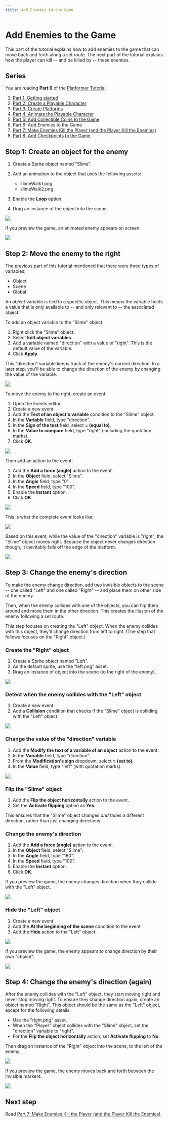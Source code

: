 ```yaml
---
title: Add Enemies to the Game
---
```

# Add Enemies to the Game

This part of the tutorial explains how to add enemies to the game that can move back and forth along a set route. The next part of the tutorial explains how the player can kill -- and be killed by -- these enemies.

## Series

You are reading **Part 6** of the [Platformer Tutorial](/gdevelop5/tutorials/platformer).

1. [Part 1: Getting started](/gdevelop5/tutorials/platformer)
2. [Part 2: Create a Playable Character](/gdevelop5/tutorials/platformer/part-2)
3. [Part 3: Create Platforms](/gdevelop5/tutorials/platformer/part-3)
4. [Part 4: Animate the Playable Character](/gdevelop5/tutorials/platformer/part-4)
5. [Part 5: Add Collectible Coins to the Game](/gdevelop5/tutorials/platformer/part-5)
6. Part 6: Add Enemies to the Game
7. [Part 7: Make Enemies Kill the Player (and the Player Kill the Enemies)](/gdevelop5/tutorials/platformer/part-7)
8. [Part 8: Add Checkpoints to the Game](/gdevelop5/tutorials/platformer/part-8)


## Step 1: Create an object for the enemy

1. Create a Sprite object named "Slime".
2. Add an animation to the object that uses the following assets:

   - slimeWalk1.png
   - slimeWalk2.png
3. Enable the **Loop** option.
4. Drag an instance of the object into the scene.

![](/gdevelop5/tutorials/platformer/06-01.jpg)

If you preview the game, an animated enemy appears on screen.

![](/gdevelop5/tutorials/platformer/06-02.gif)

## Step 2: Move the enemy to the right

The previous part of this tutorial mentioned that there were three types of variables:

- Object
- Scene
- Global

An _object_ variable is tied to a specific object. This means the variable holds a value that is only available to -- and only relevant to -- the associated object.

To add an object variable to the "Slime" object:

1. Right click the "Slime" object.
2. Select **Edit object variables**.
3. Add a variable named "direction" with a value of "right". This is the default value of the variable.
4. Click **Apply**.

This "direction" variable keeps track of the enemy's current direction. In a later step, you'll be able to change the direction of the enemy by changing the value of the variable.

![](/gdevelop5/tutorials/platformer/06-03.jpg)

To move the enemy to the right, create an event:

1. Open the Events editor.
2. Create a new event.
3. Add the **Text of an object's variable** condition to the "Slime" object.
4. In the **Variable** field, type "direction".
5. In the **Sign of the test** field, select **= (equal to)**.
6. In the **Value to compare** field, type "right" (including the quotation marks).
7. Click **OK**.

![](/gdevelop5/tutorials/platformer/06-04.jpg)

Then add an action to the event:

1. Add the **Add a force (angle)** action to the event.
2. In the **Object** field, select "Slime".
3. In the **Angle** field, type "0".
4. In the **Speed** field, type "100".
5. Enable the **Instant** option.
6. Click **OK**.

![](/gdevelop5/tutorials/platformer/06-05.jpg)

This is what the complete event looks like:

![](/gdevelop5/tutorials/platformer/06-06.jpg)

Based on this event, while the value of the "direction" variable is "right", the "Slime" object moves right. Because the object never changes direction though, it inevitably falls off the edge of the platform.

![](/gdevelop5/tutorials/platformer/06-07.gif)

## Step 3: Change the enemy's direction

To make the enemy change direction, add two invisible objects to the scene -- one called "Left" and one called "Right" -- and place them on other side of the enemy.

Then, when the enemy collides with one of the objects, you can flip them around and move them in the other direction. This creates the illusion of the enemy following a set route.

This step focuses on creating the "Left" object. When the enemy collides with this object, they'll change direction from left to right. (The step that follows focuses on the "Right" object.)

### Create the "Right" object

1. Create a Sprite object named "Left".
2. As the default sprite, use the "left.png" asset.
3. Drag an instance of object into the scene (to the right of the enemy).

![](/gdevelop5/tutorials/platformer/06-08.jpg)

### Detect when the enemy collides with the "Left" object

1. Create a new event.
2. Add a **Collision** condition that checks if the "Slime" object is colliding with the "Left" object.

![](/gdevelop5/tutorials/platformer/06-09.jpg)

### Change the value of the "direction" variable

1. Add the **Modify the text of a variable of an object** action to the event.
2. In the **Variable** field, type "direction".
3. From the **Modification's sign** dropdown, select **= (set to)**.
4. In the **Value** field, type "left" (with quotation marks).

![](/gdevelop5/tutorials/platformer/06-10.jpg)

### Flip the "Slime" object

1. Add the **Flip the object horizontally** action to the event.
2. Set the **Activate flipping** option as **Yes**.

This ensures that the "Slime" object changes *and* faces a different direction, rather than just changing directions.

### Change the enemy's direction

1. Add the **Add a force (angle)** action to the event.
2. In the **Object** field, select "Slime".
3. In the **Angle** field, type "180".
4. In the **Speed** field, type "100".
5. Enable the **Instant** option.
6. Click **OK**.

If you preview the game, the enemy changes direction when they collide with the "Left" object.

![](/gdevelop5/tutorials/platformer/06-12.gif)

### Hide the "Left" object

1. Create a new event.
2. Add the **At the beginning of the scene** condition to the event.
3. Add the **Hide** action to the "Left" object.

![](/gdevelop5/tutorials/platformer/06-11.jpg)

If you preview the game, the enemy appears to change direction by their own "choice".

![](/gdevelop5/tutorials/platformer/06-13.gif)

## Step 4: Change the enemy's direction (again)

After the enemy collides with the "Left" object, they start moving right and never stop moving right. To ensure they change direction again, create an object named "RIght". This object should be the same as the "Left" object, except for the following details:

- Use the "right.png" asset.
- When the "Player" object collides with the "Slime" object, set the "direction" variable to "right".
- For the **Flip the object horizontally** action, set **Activate flipping** to **No**.

Then drag an instance of the "Right" object into the scene, to the left of the enemy.

![](/gdevelop5/tutorials/platformer/06-14.jpg)

If you preview the game, the enemy moves back and forth between the invisible markers.

![](/gdevelop5/tutorials/platformer/06-15.gif)

## Next step

Read [Part 7: Make Enemies Kill the Player (and the Player Kill the Enemies)](/gdevelop5/tutorials/platformer/part-7).